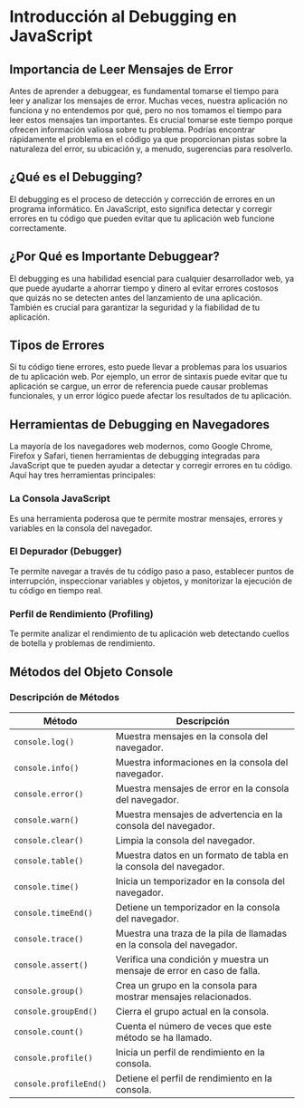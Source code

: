 # Introducción al Debugging en JavaScript
## Importancia de Leer Mensajes de Error
Antes de aprender a debuggear, es fundamental tomarse el tiempo para leer y analizar los mensajes de error. Muchas veces, nuestra aplicación no funciona y no entendemos por qué, pero no nos tomamos el tiempo para leer estos mensajes tan importantes. Es crucial tomarse este tiempo porque ofrecen información valiosa sobre tu problema. Podrías encontrar rápidamente el problema en el código ya que proporcionan pistas sobre la naturaleza del error, su ubicación y, a menudo, sugerencias para resolverlo.

## ¿Qué es el Debugging?
El debugging es el proceso de detección y corrección de errores en un programa informático. En JavaScript, esto significa detectar y corregir errores en tu código que pueden evitar que tu aplicación web funcione correctamente.

## ¿Por Qué es Importante Debuggear?
El debugging es una habilidad esencial para cualquier desarrollador web, ya que puede ayudarte a ahorrar tiempo y dinero al evitar errores costosos que quizás no se detecten antes del lanzamiento de una aplicación. También es crucial para garantizar la seguridad y la fiabilidad de tu aplicación.

## Tipos de Errores
Si tu código tiene errores, esto puede llevar a problemas para los usuarios de tu aplicación web. Por ejemplo, un error de sintaxis puede evitar que tu aplicación se cargue, un error de referencia puede causar problemas funcionales, y un error lógico puede afectar los resultados de tu aplicación.

## Herramientas de Debugging en Navegadores
La mayoría de los navegadores web modernos, como Google Chrome, Firefox y Safari, tienen herramientas de debugging integradas para JavaScript que te pueden ayudar a detectar y corregir errores en tu código. Aquí hay tres herramientas principales:

### La Consola JavaScript
Es una herramienta poderosa que te permite mostrar mensajes, errores y variables en la consola del navegador.

### El Depurador (Debugger)
Te permite navegar a través de tu código paso a paso, establecer puntos de interrupción, inspeccionar variables y objetos, y monitorizar la ejecución de tu código en tiempo real.

### Perfil de Rendimiento (Profiling)
Te permite analizar el rendimiento de tu aplicación web detectando cuellos de botella y problemas de rendimiento.

## Métodos del Objeto Console
### Descripción de Métodos
| Método         | Descripción   |
|----------------|---------------|
| `console.log()` | Muestra mensajes en la consola del navegador.  |
| `console.info()` | Muestra informaciones en la consola del navegador.  |
| `console.error()` | Muestra mensajes de error en la consola del navegador.  |
| `console.warn()` | Muestra mensajes de advertencia en la consola del navegador.  |
| `console.clear()` | Limpia la consola del navegador.  |
| `console.table()` | Muestra datos en un formato de tabla en la consola del navegador.  |
| `console.time()` | Inicia un temporizador en la consola del navegador.  |
| `console.timeEnd()` | Detiene un temporizador en la consola del navegador.  |
| `console.trace()` | Muestra una traza de la pila de llamadas en la consola del navegador.  |
| `console.assert()` | Verifica una condición y muestra un mensaje de error en caso de falla.  |
| `console.group()` | Crea un grupo en la consola para mostrar mensajes relacionados.  |
| `console.groupEnd()` | Cierra el grupo actual en la consola.  |
| `console.count()` | Cuenta el número de veces que este método se ha llamado.  |
| `console.profile()` | Inicia un perfil de rendimiento en la consola.  |
| `console.profileEnd()` | Detiene el perfil de rendimiento en la consola.  |